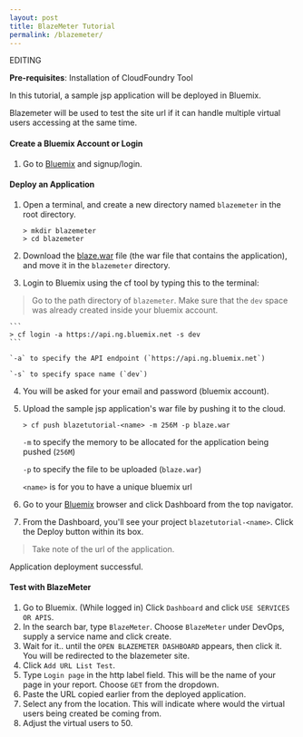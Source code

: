 ```yaml
---
layout: post
title: BlazeMeter Tutorial
permalink: /blazemeter/
---
```


EDITING

**Pre-requisites**: Installation of CloudFoundry Tool

In this tutorial, a sample jsp application will be deployed in Bluemix. 

Blazemeter will be used to test the site url if it can handle multiple virtual users accessing at the same time.

#### Create a Bluemix Account or Login
1. Go to [Bluemix](https://ibm.biz/bluemixph) and signup/login.

#### Deploy an Application
1. Open a terminal, and create a new directory named `blazemeter` in the root directory.

	```
	> mkdir blazemeter
	> cd blazemeter
	```
	
2. Download the [blaze.war](https://github.com/ataichi/ataichi.github.io/blob/master/downloadables/blaze.war?raw=true) file (the war file that contains the application), and move it in the `blazemeter` directory.
3. Login to Bluemix using the cf tool by typing this to the terminal:
>Go to the path directory of `blazemeter`. Make sure that the `dev` space was already created inside your bluemix account.
	
	```		
	> cf login -a https://api.ng.bluemix.net -s dev
	```
	
	`-a` to specify the API endpoint (`https://api.ng.bluemix.net`)
	
	`-s` to specify space name (`dev`)
	
4. You will be asked for your email and password (bluemix account).
5. Upload the sample jsp application's war file by pushing it to the cloud.

	```
	> cf push blazetutorial-<name> -m 256M -p blaze.war
	```
	
	`-m` to specify the memory to be allocated for the application being pushed (`256M`)
	
	`-p` to specify the file to be uploaded (`blaze.war`)
	
	`<name>` is for you to have a unique bluemix url
	
6. Go to your [Bluemix](https://ibm.biz/bluemixph) browser and click Dashboard from the top navigator.
7. From the Dashboard, you'll see your project `blazetutorial-<name>`. Click the Deploy button within its box.
 
>Take note of the url of the application.

Application deployment successful.

#### Test with BlazeMeter
1. Go to Bluemix. (While logged in) Click `Dashboard` and click `USE SERVICES OR APIS`.
2. In the search bar, type `BlazeMeter`. Choose `BlazeMeter` under DevOps, supply a service name and click create.
3. Wait for it.. until the `OPEN BLAZEMETER DASHBOARD` appears, then click it. You will be redirected to the blazemeter site.
4. Click `Add URL List Test`.
5. Type `Login page` in the http label field. This will be the name of your page in your report. Choose `GET` from the dropdown.
6. Paste the URL copied earlier from the deployed application.
7. Select any from the location. This will indicate where would the virtual users being created be coming from.
8. Adjust the virtual users to 50. 











